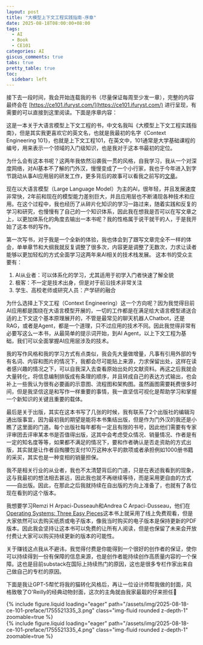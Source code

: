 ```yaml
---
layout: post
title: "大模型上下文工程实践指南-序章"
date: 2025-08-18T08:00:00+08:00
tags:
  - AI
  - Book
  - CE101
categories: AI
giscus_comments: true
tabs: true
pretty_table: true
toc:
  sidebar: left
---
```


接下去一段时间，我会开始连载我的书（尽量保证每周至少发一章），完整的内容最终会在 [https://ce101.ifuryst.com/](https://ce101.ifuryst.com/) 进行呈现，有需要的可以直接到这里阅读。下面是序章内容：

这是一本关于大语言模型上下文工程的书，中文名我叫《大模型上下文工程实践指南》，但是其实我更喜欢它的英文名，也就是我最初的名字《Context Engineering 101》，也就是上下文工程101，在英文中，101通常是大学基础课程的编号，用来表示一个领域的入门级知识，也是我对于这本书最初的定位。

为什么会有这本书呢？这两年我依然沿袭我一贯的风格，自我学习，我从一个对深度网络，对AI基本不了解的门外汉，慢慢变成了一个小行家，我也于今年进入到字节跳动从事AI应用层的研发工作，更多背后的故事可以看我之前写的[文章](https://ifuryst.substack.com/p/2a2)。

现在以大语言模型（Large Language Model）为主的AI，很年轻，并且发展速度非常快，2年前和现在的模型能力差别巨大，并且应用层也不断涌现各种技术和应用。在这个过程中，我也经历了从碎片化知识的学习一路过来，随着实践和反复的学习和研究，也慢慢有了自己的一个知识体系，因此我在想我是否可以在写文章之上，以更加体系化的角度去输出一本书呢？我的性格属于说干就干的人，于是我开始了这本书的写作。

第一次写书，对于我是一个全新的体验，我也体会到了跟写文章完全不一样的体会，单单章节和大纲我就反复调整了很多次，内容更是调整了无数次，力求让读者能够以更加轻松的方式全面学习这两年来AI相关的技术栈发展。
这本书的受众主要有：

1. AI从业者：可以体系化的学习，尤其适用于初学入门者快速了解全貌
2. 极客：不一定是技术出身，但是对于前沿技术非常关注
3. 学生、高校老师或研究人员：产学研的融合

为什么选择上下文工程（Context Engineering）这一个方向呢？因为我觉得目前AI应用都是围绕在大语言模型开展的，一切的工作都是在满足给大语言模型递送合适的上下文这个基本原理展开的，不管是最常见的聊天机器人Chatbot，还是RAG，或者是Agent，都是一个道理，只不过应用的技术不同。因此我觉得非常有必要写这么一本书，从最简单的提示词开始，到AI Agent，以上下文工程为基础，我们可以全面掌握AI应用层涉及的技术。

我的写作风格和我的学习方式有点类似，我会先大量做增量，凡事有引用外部的专有名词、内容和图片的情况下，我都会尽可能贴上来源，力求保留出处，这样在读者感兴趣的情况之下，可以自我深入去查看原始出处的文献资料。再这之后我就会大量转化，将信息编制排版成有条理的顺序，并且转成自己的表达方式输出，也会补上一些我认为很有必要画的示意图、流程图和架构图。虽然画图需要耗费很多时间，但是我坚信这是和写作一样重要的事情，我一直坚信可视化是帮助学习和掌握一个新知识的关键且重要的载体。

最后是关于出版，其实在这本书写了几张的时候，我有联系了2个出版社的编辑沟通出版事宜，因为最初我的期望是能将本书集结出版，但是作为门外汉的我还是小瞧了这里面的门道。每个出版社每年都有一定且有限的书号，因此他们需要有专家评审团去评审某本书是否值得出版，这其中会考虑受众情况、销量情况、作者是有一定的知名度等等，如果都不满足的情况下，要和作者确认是否走资助的方式出版，其实就是让作者自掏腰包支付10万这种水平的款项或者承担例如1000册书籍的采买，其实也是一种变相的销量担保。

我不是相关行业的从业者，我也不太清楚背后的门道，只是在表述我看到的现象，这与我最初的想法相去甚远，因此我也就不再继续等待，而是采用更自由的方式——自出版。因此，在那此之后我就持续在自出版的方向上准备了，也就有了各位现在看到的这个版本。

我想要学习Remzi H Arpaci-Dusseauh和Andrea C Arpaci-Dusseau，他们在[Operating Systems: Three Easy Pieces](https://pages.cs.wisc.edu/~remzi/OSTEP/)这本书上就采用了线上免费观看，但是大家依然可以去购买纸质或电子版本，像我当时购买的电子版本是保持更新的PDF版本。因此我会坚持让这本书可以免费的让所有人阅读，但是也保留了未来会开放付费让大家可以购买持续更新的版本的可能性。

关于赚钱这点我从不避讳，我觉得付费是你能得到一个很好的创作者的保证，使你可以持续得到一份有保障的信息来源，也是创作者能持续创作高质量内容的一个保障。这也是目前substack在国际上持续热门的原因，这也是很多专栏作家出来自己做自己的专栏的原因。

下面是我让GPT-5帮忙将我的猫转化风格后，再让一位设计师帮我做的封面，风格致敬了O'Reilly的经典动物封面，这次的主角就由我家最靓的仔来担任🐾

<div class="row mt-3">
    <div class="col-sm mt-0 mb-0">
        <div class="row mt-3">
    <div class="col-sm mt-0 mb-0">
        {% include figure.liquid loading="eager" path="/assets/img/2025-08-18-ce-101-preface/1755521335_3.png" class="img-fluid rounded z-depth-1" zoomable=true %}
    </div>
</div>
    </div>
</div>
<div class="row mt-3">
    <div class="col-sm mt-0 mb-0">
        <div class="row mt-3">
    <div class="col-sm mt-0 mb-0">
        {% include figure.liquid loading="eager" path="/assets/img/2025-08-18-ce-101-preface/1755521335_4.png" class="img-fluid rounded z-depth-1" zoomable=true %}
    </div>
</div>
    </div>
</div>
